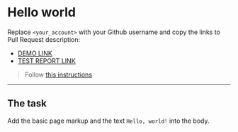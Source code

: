 # Hello world
Replace `<your_account>` with your Github username and copy the links to Pull Request description:
- [DEMO LINK](https://ohiiko.github.io/layout_hello-world/)
- [TEST REPORT LINK](https://ohiiko.github.io/layout_hello-world/report/html_report/)

> Follow [this instructions](https://mate-academy.github.io/layout_task-guideline/#how-to-solve-the-layout-tasks-on-github)
___

## The task
Add the basic page markup and the text `Hello, world!` into the body.
